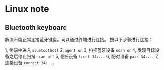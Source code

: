 # Linux note

## Bluetooth keyboard

解决不能正常连接蓝牙键盘。可以通过终端进行连接。
按以下步骤进行连接：

1, 终端中进入 `bluetoothctl`
2, `agent on`
3, 扫描蓝牙设备 `scan on`
4, 发现目标设备之后停止扫描 `scan off`
5, 信任设备 `trust 34:...`
6, 配对设备 `pair 34:...`
7, 连接设备 `connect 34:...`
